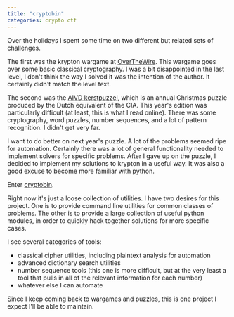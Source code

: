 ```yaml
---
title: "cryptobin"
categories: crypto ctf
---
```


Over the holidays I spent some time on two different but related sets of challenges.

The first was the krypton wargame at [OverTheWire](https://overthewire.org). This wargame goes over some basic classical cryptography. I was a bit disappointed in the last level, I don't think the way I solved it was the intention of the author. It certainly didn't match the level text.

The second was the [AIVD kerstpuzzel](https://www.aivd.nl/onderwerpen/informatiebeveiliging/het-nationaal-bureau-voor-verbindingsbeveiliging-nbv/aivd-kerstpuzzel-2017), which is an annual Christmas puzzle produced by the Dutch equivalent of the CIA. This year's edition was particularly difficult (at least, this is what I read online). There was some cryptography, word puzzles, number sequences, and a lot of pattern recognition. I didn't get very far.

I want to do better on next year's puzzle. A lot of the problems seemed ripe for automation. Certainly there was a lot of general functionality needed to implement solvers for specific problems. After I gave up on the puzzle, I decided to implement my solutions to krypton in a useful way. It was also a good excuse to become more familiar with python.

Enter [cryptobin](https://github.com/avanpo/cryptobin).

Right now it's just a loose collection of utilities. I have two desires for this project. One is to provide command line utilities for common classes of problems. The other is to provide a large collection of useful python modules, in order to quickly hack together solutions for more specific cases.

I see several categories of tools:

* classical cipher utilities, including plaintext analysis for automation
* advanced dictionary search utilities
* number sequence tools (this one is more difficult, but at the very least a tool that pulls in all of the relevant information for each number)
* whatever else I can automate

Since I keep coming back to wargames and puzzles, this is one project I expect I'll be able to maintain.
